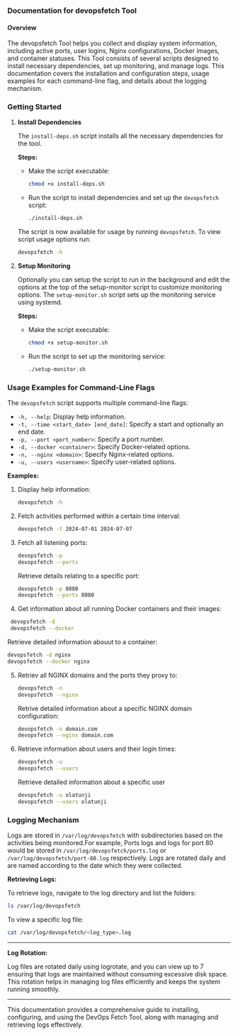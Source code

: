 ### Documentation for devopsfetch Tool

#### Overview
The devopsfetch Tool helps you  collect and display system information, including active ports, user logins, Nginx configurations, Docker images, and container statuses. This Tool consists of several scripts designed to install necessary dependencies, set up monitoring, and manage logs. This documentation covers the installation and configuration steps, usage examples for each command-line flag, and details about the logging mechanism.

### Getting Started

1. **Install Dependencies**

   The `install-deps.sh` script installs all the necessary dependencies for the tool.

   **Steps:**
   - Make the script executable:

     ```sh
     chmod +x install-deps.sh
     ```

   - Run the script to install dependencies and set up the `devopsfetch` script:

     ```sh
     ./install-deps.sh
     ```
    The script is now available for usage by running `devopsfetch`. To view script usage options run: 

     ```sh
     devopsfetch -h
     ```
2. **Setup Monitoring**

   Optionally you can setup the script to run in the background and edit the options at the top of the setup-monitor script to customize  monitoring options. The `setup-monitor.sh` script sets up the monitoring service using systemd.

   **Steps:**
   - Make the script executable:

     ```sh
     chmod +x setup-monitor.sh
     ```

   - Run the script to set up the monitoring service:

     ```sh
     ./setup-monitor.sh
     ```

### Usage Examples for Command-Line Flags

The `devopsfetch` script supports multiple command-line flags:

- `-h, --help`: Display help information.
- `-t, --time <start_date> [end_date]`: Specify a start and optionally an end date.
- `-p, --port <port_number>`: Specify a port number.
- `-d, --docker <container>`: Specify Docker-related options.
- `-n, --nginx <domain>`: Specify Nginx-related options.
- `-u, --users <username>`: Specify user-related options.

**Examples:**

1. Display help information:

   ```sh
   devopsfetch -h
   ```

2. Fetch activities performed within a certain time interval:

   ```sh
   devopsfetch -t 2024-07-01 2024-07-07
   ```

3. Fetch all listening ports:

     ```sh
   devopsfetch -p 
   devopsfetch --ports 
   ``` 
   Retrieve details relating to a specific port:

   ```sh
   devopsfetch -p 8080
   devopsfetch --ports 8080
   ```

4. Get information about all running Docker containers and their images:

  ```sh
   devopsfetch -d
   devopsfetch --docker
   ```
   Retrieve detailed information abouut to a container:

   ```sh
   devopsfetch -d nginx
   devopsfetch --docker nginx
   ```

5. Retriev all NGINX domains and the ports they proxy to:

   ```sh
   devopsfetch -n 
   devopsfetch --nginx 
   ```
   Retrive detailed information about a specific NGINX domain configuration:

   ```sh
   devopsfetch -n domain.com
   devopsfetch --nginx domain.com
   ```

6. Retrieve information about users and their login times:

   ```sh
   devopsfetch -u
   devopsfetch --users
   ```
   Retrieve detailed information about a specific user
   ```sh
   devopsfetch -u olatunji
   devopsfetch --users olatunji
   ```

### Logging Mechanism

Logs are stored in `/var/log/devopsfetch` with subdirectories based on the activities being monitored.For example, Ports logs and logs for port 80 would be stored in  `/var/log/devopsfetch/ports.log` or `/var/log/devopsfetch/port-80.log` respectively.  Logs are rotated daily and are named according to the date which they were collected.


**Retrieving Logs:**

To retrieve logs, navigate to the log directory and list the folders:

```sh
ls /var/log/devopsfetch
```

To view a specific log file:

```sh
cat /var/log/devopsfetch/<log_type>.log
```

---

**Log Rotation:**

Log files are rotated daily using logrotate, and you can view up to 7  ensuring that logs are maintained without consuming excessive disk space. This rotation helps in managing log files efficiently and keeps the system running smoothly.

---

This documentation provides a comprehensive guide to installing, configuring, and using the DevOps Fetch Tool, along with managing and retrieving logs effectively.


